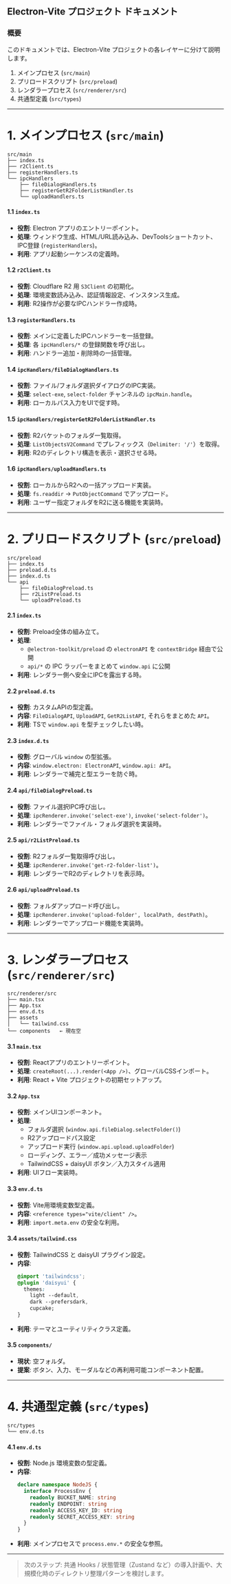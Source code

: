 ## Electron-Vite プロジェクト ドキュメント

### 概要

このドキュメントでは、Electron-Vite プロジェクトの各レイヤーに分けて説明します。

1. メインプロセス (`src/main`)
2. プリロードスクリプト (`src/preload`)
3. レンダラープロセス (`src/renderer/src`)
4. 共通型定義 (`src/types`)

---

# 1. メインプロセス (`src/main`)

```
src/main
├── index.ts
├── r2Client.ts
├── registerHandlers.ts
└── ipcHandlers
    ├── fileDialogHandlers.ts
    ├── registerGetR2FolderListHandler.ts
    └── uploadHandlers.ts
```

#### 1.1 `index.ts`

- **役割**: Electron アプリのエントリーポイント。
- **処理**: ウィンドウ生成、HTML/URL読み込み、DevToolsショートカット、IPC登録 (`registerHandlers`)。
- **利用**: アプリ起動シーケンスの定義時。

#### 1.2 `r2Client.ts`

- **役割**: Cloudflare R2 用 `S3Client` の初期化。
- **処理**: 環境変数読み込み、認証情報設定、インスタンス生成。
- **利用**: R2操作が必要なIPCハンドラー作成時。

#### 1.3 `registerHandlers.ts`

- **役割**: メインに定義したIPCハンドラーを一括登録。
- **処理**: 各 `ipcHandlers/*` の登録関数を呼び出し。
- **利用**: ハンドラー追加・削除時の一括管理。

#### 1.4 `ipcHandlers/fileDialogHandlers.ts`

- **役割**: ファイル/フォルダ選択ダイアログのIPC実装。
- **処理**: `select-exe`, `select-folder` チャンネルの `ipcMain.handle`。
- **利用**: ローカルパス入力をUIで促す時。

#### 1.5 `ipcHandlers/registerGetR2FolderListHandler.ts`

- **役割**: R2バケットのフォルダ一覧取得。
- **処理**: `ListObjectsV2Command` でプレフィックス（`Delimiter: '/'`）を取得。
- **利用**: R2のディレクトリ構造を表示・選択させる時。

#### 1.6 `ipcHandlers/uploadHandlers.ts`

- **役割**: ローカルからR2への一括アップロード実装。
- **処理**: `fs.readdir` → `PutObjectCommand` でアップロード。
- **利用**: ユーザー指定フォルダをR2に送る機能を実装時。

---

# 2. プリロードスクリプト (`src/preload`)

```
src/preload
├── index.ts
├── preload.d.ts
├── index.d.ts
└── api
    ├── fileDialogPreload.ts
    ├── r2ListPreload.ts
    └── uploadPreload.ts
```

#### 2.1 `index.ts`

- **役割**: Preload全体の組み立て。
- **処理**:
  - `@electron-toolkit/preload` の `electronAPI` を `contextBridge` 経由で公開
  - `api/*` の IPC ラッパーをまとめて `window.api` に公開
- **利用**: レンダラー側へ安全にIPCを露出する時。

#### 2.2 `preload.d.ts`

- **役割**: カスタムAPIの型定義。
- **内容**: `FileDialogAPI`, `UploadAPI`, `GetR2ListAPI`, それらをまとめた `API`。
- **利用**: TSで `window.api` を型チェックしたい時。

#### 2.3 `index.d.ts`

- **役割**: グローバル `window` の型拡張。
- **内容**: `window.electron: ElectronAPI`, `window.api: API`。
- **利用**: レンダラーで補完と型エラーを防ぐ時。

#### 2.4 `api/fileDialogPreload.ts`

- **役割**: ファイル選択IPC呼び出し。
- **処理**: `ipcRenderer.invoke('select-exe')`, `invoke('select-folder')`。
- **利用**: レンダラーでファイル・フォルダ選択を実装時。

#### 2.5 `api/r2ListPreload.ts`

- **役割**: R2フォルダ一覧取得呼び出し。
- **処理**: `ipcRenderer.invoke('get-r2-folder-list')`。
- **利用**: レンダラーでR2のディレクトリを表示時。

#### 2.6 `api/uploadPreload.ts`

- **役割**: フォルダアップロード呼び出し。
- **処理**: `ipcRenderer.invoke('upload-folder', localPath, destPath)`。
- **利用**: レンダラーでアップロード機能を実装時。

---

# 3. レンダラープロセス (`src/renderer/src`)

```
src/renderer/src
├── main.tsx
├── App.tsx
├── env.d.ts
├── assets
│   └── tailwind.css
└── components   ← 現在空
```

#### 3.1 `main.tsx`

- **役割**: Reactアプリのエントリーポイント。
- **処理**: `createRoot(...).render(<App />)`、グローバルCSSインポート。
- **利用**: React + Vite プロジェクトの初期セットアップ。

#### 3.2 `App.tsx`

- **役割**: メインUIコンポーネント。
- **処理**:
  - フォルダ選択 (`window.api.fileDialog.selectFolder()`)
  - R2アップロードパス設定
  - アップロード実行 (`window.api.upload.uploadFolder`)
  - ローディング、エラー／成功メッセージ表示
  - TailwindCSS + daisyUI ボタン／入力スタイル適用
- **利用**: UIフロー実装時。

#### 3.3 `env.d.ts`

- **役割**: Vite用環境変数型定義。
- **内容**: `<reference types="vite/client" />`。
- **利用**: `import.meta.env` の安全な利用。

#### 3.4 `assets/tailwind.css`

- **役割**: TailwindCSS と daisyUI プラグイン設定。
- **内容**:
  ```css
  @import 'tailwindcss';
  @plugin 'daisyui' {
    themes:
      light --default,
      dark --prefersdark,
      cupcake;
  }
  ```
- **利用**: テーマとユーティリティクラス定義。

#### 3.5 `components/`

- **現状**: 空フォルダ。
- **提案**: ボタン、入力、モーダルなどの再利用可能コンポーネント配置。

---

# 4. 共通型定義 (`src/types`)

```
src/types
└── env.d.ts
```

#### 4.1 `env.d.ts`

- **役割**: Node.js 環境変数の型定義。
- **内容**:
  ```ts
  declare namespace NodeJS {
    interface ProcessEnv {
      readonly BUCKET_NAME: string
      readonly ENDPOINT: string
      readonly ACCESS_KEY_ID: string
      readonly SECRET_ACCESS_KEY: string
    }
  }
  ```
- **利用**: メインプロセスで `process.env.*` の安全な参照。

---

> 次のステップ: 共通 Hooks / 状態管理（Zustand など）の導入計画や、大規模化時のディレクトリ整理パターンを検討します。

